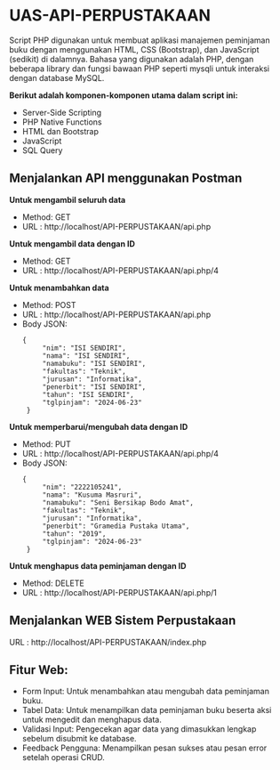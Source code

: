# UAS-API-PERPUSTAKAAN
Script PHP digunakan untuk membuat aplikasi manajemen peminjaman buku dengan menggunakan HTML, CSS (Bootstrap), dan JavaScript (sedikit) di dalamnya. Bahasa yang digunakan adalah PHP, dengan beberapa library dan fungsi bawaan PHP seperti mysqli untuk interaksi dengan database MySQL.

**Berikut adalah komponen-komponen utama dalam script ini:**
- Server-Side Scripting
- PHP Native Functions
- HTML dan Bootstrap
- JavaScript
- SQL Query
  
## Menjalankan API menggunakan Postman
**Untuk mengambil seluruh data**
- Method: GET
- URL : http://localhost/API-PERPUSTAKAAN/api.php


**Untuk mengambil data dengan ID**
- Method: GET
- URL : http://localhost/API-PERPUSTAKAAN/api.php/4


**Untuk menambahkan data** 
- Method: POST
- URL : http://localhost/API-PERPUSTAKAAN/api.php
- Body JSON:
   ```
   {
        "nim": "ISI SENDIRI",
        "nama": "ISI SENDIRI",
        "namabuku": "ISI SENDIRI",
        "fakultas": "Teknik",
        "jurusan": "Informatika",
        "penerbit": "ISI SENDIRI",
        "tahun": "ISI SENDIRI",
        "tglpinjam": "2024-06-23"
    }
   
**Untuk memperbarui/mengubah data dengan ID**
- Method: PUT
- URL : http://localhost/API-PERPUSTAKAAN/api.php/4
- Body JSON:
   ```
   {
        "nim": "2222105241",
        "nama": "Kusuma Masruri",
        "namabuku": "Seni Bersikap Bodo Amat",
        "fakultas": "Teknik",
        "jurusan": "Informatika",
        "penerbit": "Gramedia Pustaka Utama",
        "tahun": "2019",
        "tglpinjam": "2024-06-23"
    }

**Untuk menghapus data peminjaman dengan ID**
- Method: DELETE
- URL : http://localhost/API-PERPUSTAKAAN/api.php/1


## Menjalankan WEB Sistem Perpustakaan
URL : http://localhost/API-PERPUSTAKAAN/index.php

## Fitur Web:
- Form Input: Untuk menambahkan atau mengubah data peminjaman buku.
- Tabel Data: Untuk menampilkan data peminjaman buku beserta aksi untuk mengedit dan menghapus data.
- Validasi Input: Pengecekan agar data yang dimasukkan lengkap sebelum disubmit ke database.
- Feedback Pengguna: Menampilkan pesan sukses atau pesan error setelah operasi CRUD.


